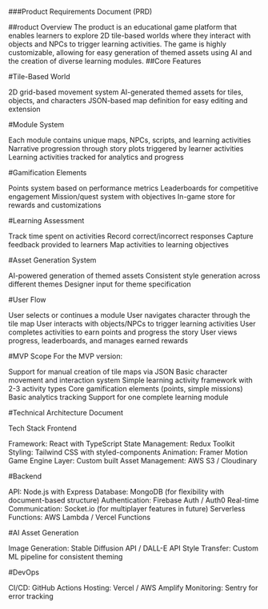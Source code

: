 ###Product Requirements Document (PRD)


##roduct Overview
The product is an educational game platform that enables learners to explore 2D tile-based worlds where they interact with objects and NPCs to trigger learning activities. The game is highly customizable, allowing for easy generation of themed assets using AI and the creation of diverse learning modules.
##Core Features

#Tile-Based World

2D grid-based movement system
AI-generated themed assets for tiles, objects, and characters
JSON-based map definition for easy editing and extension


#Module System

Each module contains unique maps, NPCs, scripts, and learning activities
Narrative progression through story plots triggered by learner activities
Learning activities tracked for analytics and progress


#Gamification Elements

Points system based on performance metrics
Leaderboards for competitive engagement
Mission/quest system with objectives
In-game store for rewards and customizations


#Learning Assessment

Track time spent on activities
Record correct/incorrect responses
Capture feedback provided to learners
Map activities to learning objectives


#Asset Generation System

AI-powered generation of themed assets
Consistent style generation across different themes
Designer input for theme specification



#User Flow

User selects or continues a module
User navigates character through the tile map
User interacts with objects/NPCs to trigger learning activities
User completes activities to earn points and progress the story
User views progress, leaderboards, and manages earned rewards

#MVP Scope
For the MVP version:

Support for manual creation of tile maps via JSON
Basic character movement and interaction system
Simple learning activity framework with 2-3 activity types
Core gamification elements (points, simple missions)
Basic analytics tracking
Support for one complete learning module

#Technical Architecture Document

Tech Stack
Frontend

Framework: React with TypeScript
State Management: Redux Toolkit
Styling: Tailwind CSS with styled-components
Animation: Framer Motion
Game Engine Layer: Custom built
Asset Management: AWS S3 / Cloudinary

#Backend

API: Node.js with Express
Database: MongoDB (for flexibility with document-based structure)
Authentication: Firebase Auth / Auth0
Real-time Communication: Socket.io (for multiplayer features in future)
Serverless Functions: AWS Lambda / Vercel Functions

#AI Asset Generation

Image Generation: Stable Diffusion API / DALL-E API
Style Transfer: Custom ML pipeline for consistent theming

#DevOps

CI/CD: GitHub Actions
Hosting: Vercel / AWS Amplify
Monitoring: Sentry for error tracking
